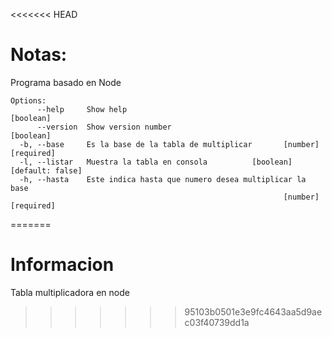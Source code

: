 <<<<<<< HEAD
# Notas:
Programa basado en Node

``` 
Options:
      --help     Show help                                             [boolean]
      --version  Show version number                                   [boolean]
  -b, --base     Es la base de la tabla de multiplicar       [number] [required]
  -l, --listar   Muestra la tabla en consola          [boolean] [default: false]
  -h, --hasta    Este indica hasta que numero desea multiplicar la base
                                                             [number] [required]
``` 
=======
# Informacion
Tabla multiplicadora en node
>>>>>>> 95103b0501e3e9fc4643aa5d9aec03f40739dd1a
